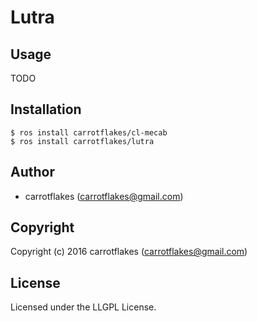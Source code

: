 # Lutra

## Usage

TODO

## Installation

```
$ ros install carrotflakes/cl-mecab
$ ros install carrotflakes/lutra
```

## Author

* carrotflakes (carrotflakes@gmail.com)

## Copyright

Copyright (c) 2016 carrotflakes (carrotflakes@gmail.com)

## License

Licensed under the LLGPL License.
